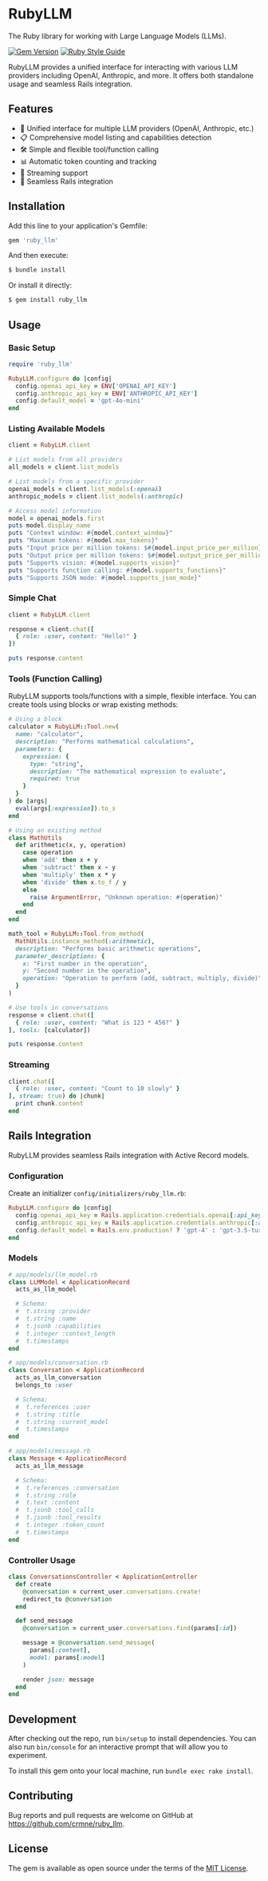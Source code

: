 # RubyLLM

The Ruby library for working with Large Language Models (LLMs).

[![Gem Version](https://badge.fury.io/rb/ruby_llm.svg)](https://badge.fury.io/rb/ruby_llm)
[![Ruby Style Guide](https://img.shields.io/badge/code_style-standard-brightgreen.svg)](https://github.com/testdouble/standard)

RubyLLM provides a unified interface for interacting with various LLM providers including OpenAI, Anthropic, and more. It offers both standalone usage and seamless Rails integration.

## Features

- 🤝 Unified interface for multiple LLM providers (OpenAI, Anthropic, etc.)
- 📋 Comprehensive model listing and capabilities detection
- 🛠️ Simple and flexible tool/function calling
- 📊 Automatic token counting and tracking
- 🔄 Streaming support
- 🚂 Seamless Rails integration

## Installation

Add this line to your application's Gemfile:

```ruby
gem 'ruby_llm'
```

And then execute:
```bash
$ bundle install
```

Or install it directly:

```bash
$ gem install ruby_llm
```

## Usage

### Basic Setup

```ruby
require 'ruby_llm'

RubyLLM.configure do |config|
  config.openai_api_key = ENV['OPENAI_API_KEY']
  config.anthropic_api_key = ENV['ANTHROPIC_API_KEY']
  config.default_model = 'gpt-4o-mini'
end
```

### Listing Available Models

```ruby
client = RubyLLM.client

# List models from all providers
all_models = client.list_models

# List models from a specific provider
openai_models = client.list_models(:openai)
anthropic_models = client.list_models(:anthropic)

# Access model information
model = openai_models.first
puts model.display_name
puts "Context window: #{model.context_window}"
puts "Maximum tokens: #{model.max_tokens}"
puts "Input price per million tokens: $#{model.input_price_per_million}"
puts "Output price per million tokens: $#{model.output_price_per_million}"
puts "Supports vision: #{model.supports_vision}"
puts "Supports function calling: #{model.supports_functions}"
puts "Supports JSON mode: #{model.supports_json_mode}"
```

### Simple Chat

```ruby
client = RubyLLM.client

response = client.chat([
  { role: :user, content: "Hello!" }
])

puts response.content
```

### Tools (Function Calling)

RubyLLM supports tools/functions with a simple, flexible interface. You can create tools using blocks or wrap existing methods:

```ruby
# Using a block
calculator = RubyLLM::Tool.new(
  name: "calculator",
  description: "Performs mathematical calculations",
  parameters: {
    expression: {
      type: "string",
      description: "The mathematical expression to evaluate",
      required: true
    }
  }
) do |args|
  eval(args[:expression]).to_s
end

# Using an existing method
class MathUtils
  def arithmetic(x, y, operation)
    case operation
    when 'add' then x + y
    when 'subtract' then x - y
    when 'multiply' then x * y
    when 'divide' then x.to_f / y
    else
      raise ArgumentError, "Unknown operation: #{operation}"
    end
  end
end

math_tool = RubyLLM::Tool.from_method(
  MathUtils.instance_method(:arithmetic),
  description: "Performs basic arithmetic operations",
  parameter_descriptions: {
    x: "First number in the operation",
    y: "Second number in the operation",
    operation: "Operation to perform (add, subtract, multiply, divide)"
  }
)

# Use tools in conversations
response = client.chat([
  { role: :user, content: "What is 123 * 456?" }
], tools: [calculator])

puts response.content
```

### Streaming

```ruby
client.chat([
  { role: :user, content: "Count to 10 slowly" }
], stream: true) do |chunk|
  print chunk.content
end
```

## Rails Integration

RubyLLM provides seamless Rails integration with Active Record models.

### Configuration

Create an initializer `config/initializers/ruby_llm.rb`:

```ruby
RubyLLM.configure do |config|
  config.openai_api_key = Rails.application.credentials.openai[:api_key]
  config.anthropic_api_key = Rails.application.credentials.anthropic[:api_key]
  config.default_model = Rails.env.production? ? 'gpt-4' : 'gpt-3.5-turbo'
end
```

### Models

```ruby
# app/models/llm_model.rb
class LLMModel < ApplicationRecord
  acts_as_llm_model

  # Schema:
  #  t.string :provider
  #  t.string :name
  #  t.jsonb :capabilities
  #  t.integer :context_length
  #  t.timestamps
end

# app/models/conversation.rb
class Conversation < ApplicationRecord
  acts_as_llm_conversation
  belongs_to :user

  # Schema:
  #  t.references :user
  #  t.string :title
  #  t.string :current_model
  #  t.timestamps
end

# app/models/message.rb
class Message < ApplicationRecord
  acts_as_llm_message

  # Schema:
  #  t.references :conversation
  #  t.string :role
  #  t.text :content
  #  t.jsonb :tool_calls
  #  t.jsonb :tool_results
  #  t.integer :token_count
  #  t.timestamps
end
```

### Controller Usage

```ruby
class ConversationsController < ApplicationController
  def create
    @conversation = current_user.conversations.create!
    redirect_to @conversation
  end

  def send_message
    @conversation = current_user.conversations.find(params[:id])

    message = @conversation.send_message(
      params[:content],
      model: params[:model]
    )

    render json: message
  end
end
```

## Development

After checking out the repo, run `bin/setup` to install dependencies. You can also run `bin/console` for an interactive prompt that will allow you to experiment.

To install this gem onto your local machine, run `bundle exec rake install`.

## Contributing

Bug reports and pull requests are welcome on GitHub at https://github.com/crmne/ruby_llm.

## License

The gem is available as open source under the terms of the [MIT License](https://opensource.org/licenses/MIT).